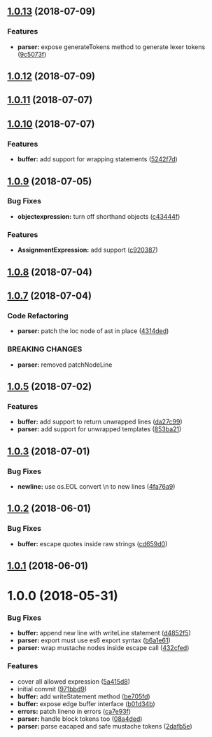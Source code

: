 <a name="1.0.13"></a>
## [1.0.13](https://github.com/poppinss/edge-parser/compare/v1.0.12...v1.0.13) (2018-07-09)


### Features

* **parser:** expose generateTokens method to generate lexer tokens ([9c5073f](https://github.com/poppinss/edge-parser/commit/9c5073f))



<a name="1.0.12"></a>
## [1.0.12](https://github.com/poppinss/edge-parser/compare/v1.0.11...v1.0.12) (2018-07-09)



<a name="1.0.11"></a>
## [1.0.11](https://github.com/poppinss/edge-parser/compare/v1.0.10...v1.0.11) (2018-07-07)



<a name="1.0.10"></a>
## [1.0.10](https://github.com/poppinss/edge-parser/compare/v1.0.9...v1.0.10) (2018-07-07)


### Features

* **buffer:** add support for wrapping statements ([5242f7d](https://github.com/poppinss/edge-parser/commit/5242f7d))



<a name="1.0.9"></a>
## [1.0.9](https://github.com/poppinss/edge-parser/compare/v1.0.8...v1.0.9) (2018-07-05)


### Bug Fixes

* **objectexpression:** turn off shorthand objects ([c43444f](https://github.com/poppinss/edge-parser/commit/c43444f))


### Features

* **AssignmentExpression:** add support ([c920387](https://github.com/poppinss/edge-parser/commit/c920387))



<a name="1.0.8"></a>
## [1.0.8](https://github.com/poppinss/edge-parser/compare/v1.0.7...v1.0.8) (2018-07-04)



<a name="1.0.7"></a>
## [1.0.7](https://github.com/poppinss/edge-parser/compare/v1.0.6...v1.0.7) (2018-07-04)


### Code Refactoring

* **parser:** patch the loc node of ast in place ([4314ded](https://github.com/poppinss/edge-parser/commit/4314ded))


### BREAKING CHANGES

* **parser:** removed patchNodeLine



<a name="1.0.5"></a>
## [1.0.5](https://github.com/poppinss/edge-parser/compare/v1.0.4...v1.0.5) (2018-07-02)


### Features

* **buffer:** add support to return unwrapped lines ([da27c99](https://github.com/poppinss/edge-parser/commit/da27c99))
* **parser:** add support for unwrapped templates ([853ba21](https://github.com/poppinss/edge-parser/commit/853ba21))



<a name="1.0.3"></a>
## [1.0.3](https://github.com/poppinss/edge-parser/compare/v1.0.2...v1.0.3) (2018-07-01)


### Bug Fixes

* **newline:** use os.EOL convert \n to new lines ([4fa76a9](https://github.com/poppinss/edge-parser/commit/4fa76a9))



<a name="1.0.2"></a>
## [1.0.2](https://github.com/poppinss/edge-parser/compare/v1.0.0...v1.0.2) (2018-06-01)


### Bug Fixes

* **buffer:** escape quotes inside raw strings ([cd659d0](https://github.com/poppinss/edge-parser/commit/cd659d0))



<a name="1.0.1"></a>
## [1.0.1](https://github.com/poppinss/edge-parser/compare/v1.0.0...v1.0.1) (2018-06-01)



<a name="1.0.0"></a>
# 1.0.0 (2018-05-31)


### Bug Fixes

* **buffer:** append new line with writeLine statement ([d4852f5](https://github.com/poppinss/edge-parser/commit/d4852f5))
* **parser:** export must use es6 export syntax ([b6a1e61](https://github.com/poppinss/edge-parser/commit/b6a1e61))
* **parser:** wrap mustache nodes inside escape call ([432cfed](https://github.com/poppinss/edge-parser/commit/432cfed))


### Features

* cover all allowed expression ([5a415d8](https://github.com/poppinss/edge-parser/commit/5a415d8))
* initial commit ([971bbd9](https://github.com/poppinss/edge-parser/commit/971bbd9))
* **buffer:** add writeStatement method ([be705fd](https://github.com/poppinss/edge-parser/commit/be705fd))
* **buffer:** expose edge buffer interface ([b01d34b](https://github.com/poppinss/edge-parser/commit/b01d34b))
* **errors:** patch lineno in errors ([ca7e93f](https://github.com/poppinss/edge-parser/commit/ca7e93f))
* **parser:** handle block tokens too ([08a4ded](https://github.com/poppinss/edge-parser/commit/08a4ded))
* **parser:** parse eacaped and safe mustache tokens ([2dafb5e](https://github.com/poppinss/edge-parser/commit/2dafb5e))



